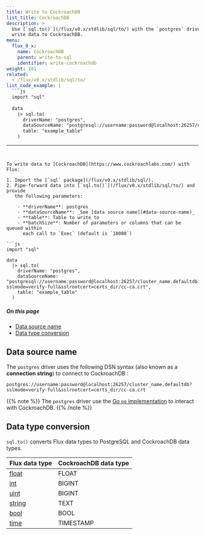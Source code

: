 ```yaml
---
title: Write to CockroachDB
list_title: CockroachDB
description: >
  Use [`sql.to()`](/flux/v0.x/stdlib/sql/to/) with the `postgres` driver to
  write data to CockroachDB.
menu:
  flux_0_x:
    name: CockroachDB
    parent: write-to-sql
    identifier: write-cockroachdb
weight: 101
related:
  - /flux/v0.x/stdlib/sql/to/
list_code_example: |
  ```js
  import "sql"
  
  data
    |> sql.to(
      driverName: "postgres",
      dataSourceName: "postgresql://username:password@localhost:26257/cluster_name.defaultdb?sslmode=verify-full&sslrootcert=certs_dir/cc-ca.crt",
      table: "example_table"
    )
  ```
---
```


To write data to [CockroachDB](https://www.cockroachlabs.com/) with Flux:

1. Import the [`sql` package](/flux/v0.x/stdlib/sql/).
2. Pipe-forward data into [`sql.to()`](/flux/v0.x/stdlib/sql/to/) and provide
   the following parameters:

    - **driverName**: postgres
    - **dataSourceName**: _See [data source name](#data-source-name)_
    - **table**: Table to write to
    - **batchSize**: Number of parameters or columns that can be queued within
      each call to `Exec` (default is `10000`)

```js
import "sql"

data
  |> sql.to(
    driverName: "postgres",
    dataSourceName: "postgresql://username:password@localhost:26257/cluster_name.defaultdb?sslmode=verify-full&sslrootcert=certs_dir/cc-ca.crt",
    table: "example_table"
  )
```

##### On this page

- [Data source name](#data-source-name)
- [Data type conversion](#data-type-conversion)

## Data source name
The `postgres` driver uses the following DSN syntax (also known as a **connection string**)
to connect to CockroachDB :

```
postgres://username:password@localhost:26257/cluster_name.defaultdb?sslmode=verify-full&sslrootcert=certs_dir/cc-ca.crt
```

{{% note %}}
The `postgres` driver use the [Go `pq` implementation](https://www.cockroachlabs.com/docs/stable/build-a-go-app-with-cockroachdb-pq)
to interact with CockroachDB.
{{% /note %}}

## Data type conversion
`sql.to()` converts Flux data types to PostgreSQL and CockroachDB data types.

| Flux data type                                | CockroachDB data type |
| :-------------------------------------------- | :-------------------- |
| [float](/flux/v0.x/spec/types/#numeric-types) | FLOAT                 |
| [int](/flux/v0.x/spec/types/#numeric-types)   | BIGINT                |
| [uint](/flux/v0.x/spec/types/#numeric-types)  | BIGINT                |
| [string](/flux/v0.x/spec/types/#string-types) | TEXT                  |
| [bool](/flux/v0.x/spec/types/#boolean-types)  | BOOL                  |
| [time](/flux/v0.x/spec/types/#time-types)     | TIMESTAMP             |
